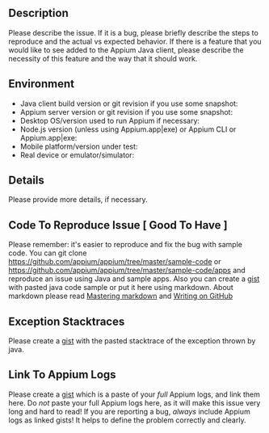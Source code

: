 ## Description

Please describe the issue. If it is a bug, please briefly describe the steps to reproduce and the actual vs expected behavior.
If there is a feature that you would like to see added to the Appium Java client, please describe the necessity of this feature and the way that it should work.

## Environment

* Java client build version or git revision if you use some snapshot:
* Appium server version or git revision if you use some snapshot:
* Desktop OS/version used to run Appium if necessary:
* Node.js version (unless using Appium.app|exe) or Appium CLI or Appium.app|exe:
* Mobile platform/version under test:
* Real device or emulator/simulator:

## Details

Please provide more details, if necessary.


## Code To Reproduce Issue [ Good To Have ]

Please remember: it's easier to reproduce and fix the bug with sample code.
You can git clone https://github.com/appium/appium/tree/master/sample-code or https://github.com/appium/appium/tree/master/sample-code/apps and reproduce an issue using Java and sample apps.
Also you can create a [gist](https://gist.github.com) with pasted java code sample or put it here using markdown. About markdown please read [Mastering markdown](https://guides.github.com/features/mastering-markdown/) and 
[Writing on GitHub](https://help.github.com/categories/writing-on-github/)

## Exception Stacktraces

Please create a [gist](https://gist.github.com) with the pasted stacktrace of the exception thrown by java.

## Link To Appium Logs

Please create a [gist](https://gist.github.com) which is a paste of your _full_ Appium logs, and link them here. Do _not_ paste your full Appium logs here, as it will make this issue very long and hard to read! 
If you are reporting a bug, _always_ include Appium logs as linked gists! It helps to define the problem correctly and clearly. 
